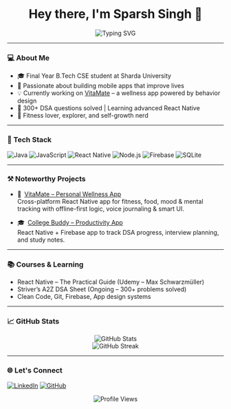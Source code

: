 <h1 align="center">Hey there, I'm Sparsh Singh 👋</h1>

<p align="center">
  <img src="https://readme-typing-svg.demolab.com?font=Fira+Code&weight=500&pause=1000&color=F79D03&center=true&vCenter=true&width=450&lines=Aspiring+SDE+%7C+React+Native+Dev;Building+Wellness+Apps+%F0%9F%A7%9C;Final+Year+CSE+Student+%7C+Sharda;DSA+%7C+Tech+%7C+Self+Growth" alt="Typing SVG" />
</p>

---

### 💻 About Me
- 🎓 Final Year B.Tech CSE student at Sharda University  
- 🚀 Passionate about building mobile apps that improve lives  
- 💡 Currently working on [VitaMate](https://github.com/SparshSingh700/VitaMate) – a wellness app powered by behavior design  
- 🧠 300+ DSA questions solved | Learning advanced React Native  
- 🧘 Fitness lover, explorer, and self-growth nerd

---

### 🔧 Tech Stack
![Java](https://img.shields.io/badge/Java-ED8B00?style=for-the-badge&logo=java&logoColor=white)
![JavaScript](https://img.shields.io/badge/JavaScript-F7DF1E?style=for-the-badge&logo=javascript&logoColor=black)
![React Native](https://img.shields.io/badge/React_Native-20232A?style=for-the-badge&logo=react&logoColor=61DAFB)
![Node.js](https://img.shields.io/badge/Node.js-339933?style=for-the-badge&logo=node.js&logoColor=white)
![Firebase](https://img.shields.io/badge/Firebase-FFCA28?style=for-the-badge&logo=firebase&logoColor=black)
![SQLite](https://img.shields.io/badge/SQLite-07405E?style=for-the-badge&logo=sqlite&logoColor=white)

---

### ⚒ Noteworthy Projects

- 💪 [VitaMate – Personal Wellness App](https://github.com/SparshSingh700/VitaMate)  
  Cross-platform React Native app for fitness, food, mood & mental tracking with offline-first logic, voice journaling & smart UI.

- 🎓 [College Buddy – Productivity App](https://github.com/SparshSingh700/College-Buddy)  
  React Native + Firebase app to track DSA progress, interview planning, and study notes.

---

### 📚 Courses & Learning

- React Native – The Practical Guide (Udemy – Max Schwarzmüller)  
- Striver’s A2Z DSA Sheet (Ongoing – 300+ problems solved)  
- Clean Code, Git, Firebase, App design systems

---

### 📈 GitHub Stats

<p align="center">
  <img src="https://github-readme-stats.vercel.app/api?username=SparshSingh700&show_icons=true&theme=tokyonight" alt="GitHub Stats"/>
  <br>
  <img src="https://github-readme-streak-stats.herokuapp.com/?user=SparshSingh700&theme=tokyonight" alt="GitHub Streak"/>
</p>

---

### 🌐 Let's Connect

[![LinkedIn](https://img.shields.io/badge/-LinkedIn-0077B5?style=flat-square&logo=Linkedin&logoColor=white)](https://www.linkedin.com/in/sparsh-singh-71a245296/)
[![GitHub](https://img.shields.io/badge/GitHub-100000?style=flat-square&logo=github&logoColor=white)](https://github.com/SparshSingh700)

<p align="center">
  <img src="https://komarev.com/ghpvc/?username=SparshSingh700&style=flat-square&color=blue" alt="Profile Views" />
</p>
